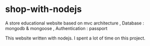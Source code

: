 # shop-with-nodejs
A store educational website based on mvc architecture , Database : mongodb & mongoose , Authentication : passport

This website written with nodejs.
I spent a lot of time on this project.


